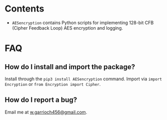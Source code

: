# Contents
 - `AESencryption` contains Python scripts for implementing 128-bit CFB (Cipher Feedback Loop) AES encryption and logging.


 # FAQ

  ## How do I install and import the package?
  Install through the `pip3 install AESencryption` command. Import via `import Encryption` or `from Encryption import Cipher`.


  ## How do I report a bug?
  Email me at w.garrioch456@gmail.com.